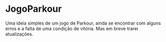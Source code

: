 # JogoParkour
Uma ideia simples de um jogo de Parkour, ainda se encontrar com alguns erros e a falta de uma condição de vitória. Mas em breve trarei atualizações.
